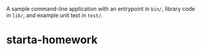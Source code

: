 A sample command-line application with an entrypoint in `bin/`, library code
in `lib/`, and example unit test in `test/`.
# starta-homework

